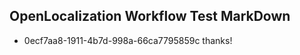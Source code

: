 ## OpenLocalization Workflow Test MarkDown
* 0ecf7aa8-1911-4b7d-998a-66ca7795859c thanks!

<!--HONumber=Jul16_HO2-->


